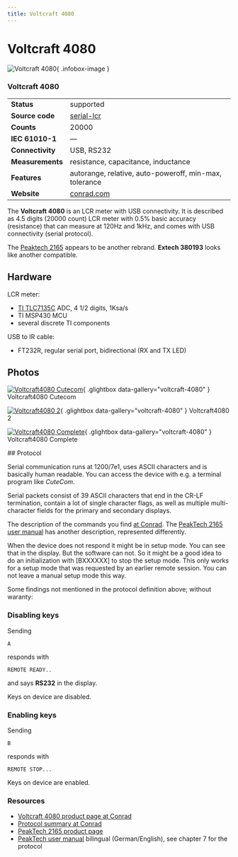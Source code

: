 ```yaml
---
title: Voltcraft 4080
---
```


# Voltcraft 4080

<div class="infobox" markdown>

![Voltcraft 4080](./img/Voltcraft4080_cutecom.png){ .infobox-image }

### Voltcraft 4080

| | |
|---|---|
| **Status** | supported |
| **Source code** | [serial-lcr](https://github.com/OpenTraceLab/OpenTraceCapture/tree/main/src/hardware/serial-lcr) |
| **Counts** | 20000 |
| **IEC 61010-1** | — |
| **Connectivity** | USB, RS232 |
| **Measurements** | resistance, capacitance, inductance |
| **Features** | autorange, relative, auto-poweroff, min-max, tolerance |
| **Website** | [conrad.com](http://www.conrad.com/ce/en/product/121064/VOLTCRAFT-LCR-4080-Digital-Multimeter-DMM-20000-digits) |

</div>

The **Voltcraft 4080** is an LCR meter with USB connectivity. It is described as 4.5 digits (20000 count) LCR meter with 0.5% basic accuracy (resistance) that can measure at 120Hz and 1kHz, and comes with USB connectivity (serial protocol).

The [Peaktech 2165](https://sigrok.org/wiki/Peaktech_2165) appears to be another rebrand. **Extech 380193** looks like another compatible.

## Hardware

LCR meter:

- [TI TLC7135C](http://www.ti.com/product/TLC7135) ADC, 4 1/2 digits, 1Ksa/s
- TI MSP430 MCU
- several discrete TI components

USB to IR cable:

- FT232R, regular serial port, bidirectional (RX and TX LED)

## Photos

<div class="photo-grid" markdown>

[![Voltcraft4080 Cutecom](./img/Voltcraft4080_cutecom.png)](./img/Voltcraft4080_cutecom.png "Voltcraft4080 Cutecom"){ .glightbox data-gallery="voltcraft-4080" }
<span class="caption">Voltcraft4080 Cutecom</span>

[![Voltcraft4080 2](./img/Voltcraft4080_2.png)](./img/Voltcraft4080_2.png "Voltcraft4080 2"){ .glightbox data-gallery="voltcraft-4080" }
<span class="caption">Voltcraft4080 2</span>

[![Voltcraft4080 Complete](./img/Voltcraft4080_complete.jpg)](./img/Voltcraft4080_complete.jpg "Voltcraft4080 Complete"){ .glightbox data-gallery="voltcraft-4080" }
<span class="caption">Voltcraft4080 Complete</span>

</div>
## Protocol

Serial communication runs at 1200/7e1, uses ASCII characters and is basically human readable. You can access the device with e.g. a terminal program like *CuteCom*.

Serial packets consist of 39 ASCII characters that end in the CR-LF termination, contain a lot of single character flags, as well as multiple multi-character fields for the primary and secondary displays.

The description of the commands you find [at Conrad](http://www.produktinfo.conrad.com/datenblaetter/100000-124999/121064-da-01-en-Schnittstellenbeschr_LCR_4080_Handmessg.pdf). The [PeakTech 2165 user manual](http://peaktech.de/productdetail/kategorie/lcr-messer/produkt/p-2165.html?file=tl_files/downloads/2001%20-%203000/PeakTech_2165_USB.pdf) has another description, represented differently.

When the device does not respond it might be in setup mode. You can see that in the display. But the software can not. So it might be a good idea to do an initialization with [BXXXXXX] to stop the setup mode. This only works for a setup mode that was requested by an earlier remote session. You can not leave a manual setup mode this way.

Some findings not mentioned in the protocol definition above; without waranty:

### Disabling keys

Sending

```
A

```

responds with

```
REMOTE READY..

```

and says **RS232** in the display.

Keys on device are disabled.

### Enabling keys

Sending

```
B

```

responds with

```
REMOTE STOP...

```

Keys on device are enabled.

### Resources
- [Voltcraft 4080 product page at Conrad](http://www.conrad.com/ce/en/product/121064/VOLTCRAFT-LCR-4080-Digital-Multimeter-DMM-20000-digits)
- [Protocol summary at Conrad](http://www.produktinfo.conrad.com/datenblaetter/100000-124999/121064-da-01-en-Schnittstellenbeschr_LCR_4080_Handmessg.pdf)
- [PeakTech 2165 product page](http://peaktech.de/productdetail/kategorie/lcr-messer/produkt/p-2165.html)
- [PeakTech user manual](http://peaktech.de/productdetail/kategorie/lcr-messer/produkt/p-2165.html?file=tl_files/downloads/2001%20-%203000/PeakTech_2165_USB.pdf) bilingual (German/English), see chapter 7 for the protocol

